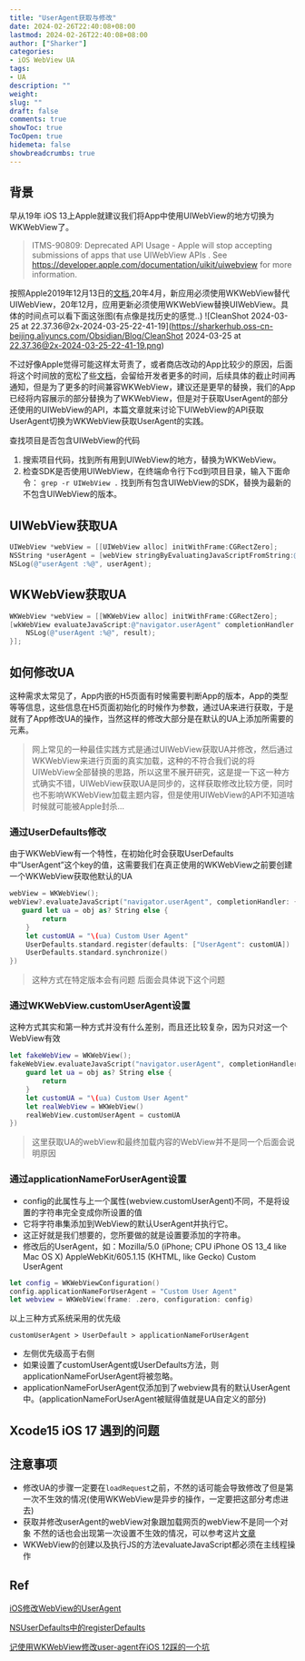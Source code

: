 ```yaml
---
title: "UserAgent获取与修改"
date: 2024-02-26T22:40:08+08:00 
lastmod: 2024-02-26T22:40:08+08:00
author: ["Sharker"] 
categories: 
- iOS WebView UA
tags: 
- UA 
description: ""
weight: 
slug: ""
draft: false 
comments: true 
showToc: true 
TocOpen: true 
hidemeta: false 
showbreadcrumbs: true 
---
```


## 背景
早从19年 iOS 13上Apple就建议我们将App中使用UIWebView的地方切换为WKWebView了。
>ITMS-90809: Deprecated API Usage - Apple will stop accepting submissions of apps that use UIWebView APIs . See https://developer.apple.com/documentation/uikit/uiwebview for more information.

按照Apple2019年12月13日的[文档](https://developer.apple.com/news/?id=12232019b),20年4月，新应用必须使用WKWebView替代UIWebView，20年12月，应用更新必须使用WKWebView替换UIWebView。具体的时间点可以看下面这张图(有点像是找历史的感觉..)
![CleanShot 2024-03-25 at 22.37.36@2x-2024-03-25-22-41-19](https://sharkerhub.oss-cn-beijing.aliyuncs.com/Obsidian/Blog/CleanShot 2024-03-25 at 22.37.36@2x-2024-03-25-22-41-19.png)


不过好像Apple觉得可能这样太苛责了，或者商店改动的App比较少的原因，后面将这个时间放的宽松了些[文档](https://developer.apple.com/news/?id=edwud51q)，会留给开发者更多的时间，后续具体的截止时间再通知，但是为了更多的时间兼容WKWebView，建议还是更早的替换，我们的App已经将内容展示的部分替换为了WKWebView，但是对于获取UserAgent的部分还使用的UIWebView的API，本篇文章就来讨论下UIWebView的API获取UserAgent切换为WKWebView获取UserAgent的实践。

查找项目是否包含UIWebView的代码
1. 搜索项目代码，找到所有用到UIWebView的地方，替换为WKWebView。
2. 检查SDK是否使用UIWebView，在终端命令行下cd到项目目录，输入下面命令：
`grep -r UIWebView .`
找到所有包含UIWebView的SDK，替换为最新的不包含UIWebView的版本。


## UIWebView获取UA
``` Objective-c
UIWebView *webView = [[UIWebView alloc] initWithFrame:CGRectZero];
NSString *userAgent = [webView stringByEvaluatingJavaScriptFromString:@"navigator.userAgent"];
NSLog(@"userAgent :%@", userAgent);
```

## WKWebView获取UA
``` Objective-C
WKWebView *webView = [[WKWebView alloc] initWithFrame:CGRectZero];
[wkWebView evaluateJavaScript:@"navigator.userAgent" completionHandler:^(id result, NSError *error) {
    NSLog(@"userAgent :%@", result);
}];
```

## 如何修改UA
这种需求太常见了，App内嵌的H5页面有时候需要判断App的版本，App的类型等等信息，这些信息在H5页面初始化的时候作为参数，通过UA来进行获取，于是就有了App修改UA的操作，当然这样的修改大部分是在默认的UA上添加所需要的元素。

> 网上常见的一种最佳实践方式是通过UIWebView获取UA并修改，然后通过WKWebView来进行页面的真实加载，这种的不符合我们说的将UIWebView全部替换的思路，所以这里不展开研究，这是提一下这一种方式确实不错，UIWebView获取UA是同步的，这样获取修改比较方便，同时也不影响WKWebView加载主题内容，但是使用UIWebView的API不知道啥时候就可能被Apple封杀...


### 通过UserDefaults修改
由于WKWebView有一个特性，在初始化时会获取UserDefaults中“UserAgent”这个key的值，这需要我们在真正使用的WKWebView之前要创建一个WKWebView获取他默认的UA
``` Swift
webView = WKWebView();
webView?.evaluateJavaScript("navigator.userAgent", completionHandler: { (obj: Any?, error: Error?) in
   guard let ua = obj as? String else {
        return
    }
    let customUA = "\(ua) Custom User Agent"
    UserDefaults.standard.register(defaults: ["UserAgent": customUA])
    UserDefaults.standard.synchronize()
})
```
> 这种方式在特定版本会有问题 后面会具体说下这个问题

### 通过WKWebView.customUserAgent设置
这种方式其实和第一种方式并没有什么差别，而且还比较复杂，因为只对这一个WebView有效
```Swift 
let fakeWebView = WKWebView();
fakeWebView.evaluateJavaScript("navigator.userAgent", completionHandler: { (obj: Any?, error: Error?) in
    guard let ua = obj as? String else {
        return
    }
    let customUA = "\(ua) Custom User Agent"
    let realWebView = WKWebView()
    realWebView.customUserAgent = customUA
})
```
> 这里获取UA的webView和最终加载内容的WebView并不是同一个后面会说明原因

### 通过applicationNameForUserAgent设置
- config的此属性与上一个属性(webview.customUserAgent)不同，不是将设置的字符串完全变成你所设置的值
- 它将字符串集添加到WebView的默认UserAgent并执行它。
- 这正好就是我们想要的，您所要做的就是设置要添加的字符串。
- 修改后的UserAgent，如：Mozilla/5.0 (iPhone; CPU iPhone OS 13_4 like Mac OS X) AppleWebKit/605.1.15 (KHTML, like Gecko) Custom UserAgent

``` Swift
let config = WKWebViewConfiguration()
config.applicationNameForUserAgent = "Custom User Agent"
let webview = WKWebView(frame: .zero, configuration: config)
```

以上三种方式系统采用的优先级
```
customUserAgent > UserDefault > applicationNameForUserAgent
```
- 左侧优先级高于右侧
- 如果设置了customUserAgent或UserDefaults方法，则applicationNameForUserAgent将被忽略。
- applicationNameForUserAgent仅添加到了webview具有的默认UserAgent中。(applicationNameForUserAgent被赋得值就是UA自定义的部分)


## Xcode15 iOS 17 遇到的问题

## 注意事项
- 修改UA的步骤一定要在`loadRequest`之前，不然的话可能会导致修改了但是第一次不生效的情况(使用WKWebView是异步的操作，一定要把这部分考虑进去)
- 获取并修改userAgent的webView对象跟加载网页的webView不是同一个对象 不然的话也会出现第一次设置不生效的情况，可以参考这片[文章](https://cloud.tencent.com/developer/article/1158832)
- WKWebView的创建以及执行JS的方法evaluateJavaScript都必须在主线程操作


## Ref
[iOS修改WebView的UserAgent](https://juejin.cn/post/6844904030980800519)

[NSUserDefaults中的registerDefaults](https://www.jianshu.com/p/c630b2b64a10)

[记使用WKWebView修改user-agent在iOS 12踩的一个坑](https://cloud.tencent.com/developer/article/1158832)


